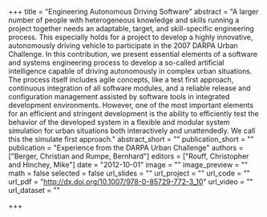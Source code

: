 +++
title = "Engineering Autonomous Driving Software"
abstract = "A larger number of people with heterogeneous knowledge and skills running a project together needs an adaptable, target, and skill-specific engineering process. This especially holds for a project to develop a highly innovative, autonomously driving vehicle to participate in the 2007 DARPA Urban Challenge. In this contribution, we present essential elements of a software and systems engineering process to develop a so-called artificial intelligence capable of driving autonomously in complex urban situations. The process itself includes agile concepts, like a test first approach, continuous integration of all software modules, and a reliable release and configuration management assisted by software tools in integrated development environments. However, one of the most important elements for an efficient and stringent development is the ability to efficiently test the behavior of the developed system in a flexible and modular system simulation for urban situations both interactively and unattendedly. We call this the simulate first approach."
abstract_short = ""
publication_short = ""
publication = "Experience from the DARPA Urban Challenge"
authors = ["Berger, Christian and Rumpe, Bernhard"]
editors = ["Rouff, Christopher and Hinchey, Mike"]
date = "2012-10-01"
image = ""
image_preview = ""
math = false
selected = false
url_slides = ""
url_project = ""
url_code = ""
url_pdf = "http://dx.doi.org/10.1007/978-0-85729-772-3_10"
url_video = ""
url_dataset = ""

+++
